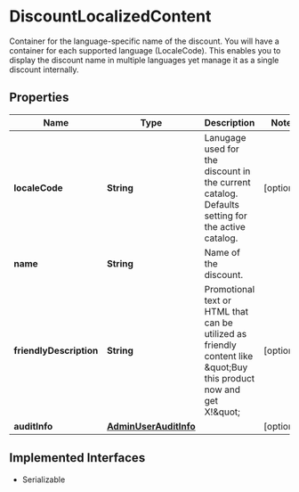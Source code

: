 

# DiscountLocalizedContent

Container for the language-specific name of the discount. You will have a container for each supported language  (LocaleCode).  This enables you to display the discount name in multiple languages yet manage it as a single discount internally.

## Properties

| Name | Type | Description | Notes |
|------------ | ------------- | ------------- | -------------|
|**localeCode** | **String** | Lanugage used for the discount in the current catalog. Defaults setting for the active catalog. |  [optional] |
|**name** | **String** | Name of the discount. |  |
|**friendlyDescription** | **String** | Promotional text or HTML that can be utilized as friendly content like \&quot;Buy this product now and get X!\&quot; |  [optional] |
|**auditInfo** | [**AdminUserAuditInfo**](AdminUserAuditInfo.md) |  |  [optional] |


## Implemented Interfaces

* Serializable


